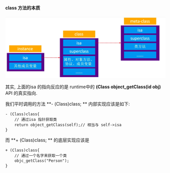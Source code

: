 #### class 方法的本质

![](/assets/Snip20190105_4.png)

其实, 上面的isa 的指向反应的是 runtime中的 **(Class object_getClass(id obj)** API 的真实指向.

我们平时调用的方法 **- (Class)class; ** 内部实现应该是如下:

```
- (Class)class{
    // 通过isa 指针获取类
    return object_getClass(self);// 相当与 self->isa
}
```

而 **+ (Class)class; **  的底层实现应该是

```
+ (Class)class{
    // 通过一个名字来获取一个类
    objc_getClass("Person");
}
```


